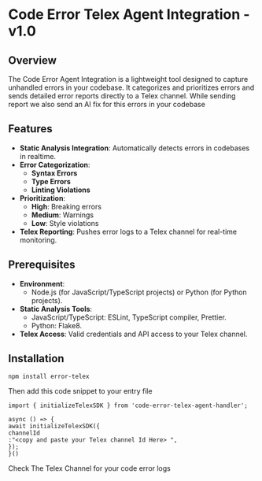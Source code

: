 # Code Error Telex Agent Integration - v1.0

## Overview

The Code Error Agent Integration is a lightweight tool designed to capture unhandled errors in your codebase. It categorizes and prioritizes errors and sends detailed error reports directly to a Telex channel. While sending report we also send an AI fix for this errors in your codebase

## Features

- **Static Analysis Integration**: Automatically detects errors in codebases in realtime.
- **Error Categorization**:
  - **Syntax Errors**
  - **Type Errors**
  - **Linting Violations**
- **Prioritization**:
  - **High**: Breaking errors
  - **Medium**: Warnings
  - **Low**: Style violations
- **Telex Reporting**: Pushes error logs to a Telex channel for real-time monitoring.

## Prerequisites

- **Environment**:
  - Node.js (for JavaScript/TypeScript projects) or Python (for Python projects).
- **Static Analysis Tools**:
  - JavaScript/TypeScript: ESLint, TypeScript compiler, Prettier.
  - Python: Flake8.
- **Telex Access**: Valid credentials and API access to your Telex channel.

## Installation

```
npm install error-telex
```

Then add this code snippet to your entry file

```
import { initializeTelexSDK } from 'code-error-telex-agent-handler';

async () => {
await initializeTelexSDK({
channelId
:"<copy and paste your Telex channel Id Here> ",
});
}()

```

Check The Telex Channel for your code error logs
